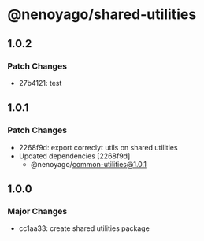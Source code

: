 # @nenoyago/shared-utilities

## 1.0.2

### Patch Changes

- 27b4121: test

## 1.0.1

### Patch Changes

- 2268f9d: export correclyt utils on shared utilities
- Updated dependencies [2268f9d]
  - @nenoyago/common-utilities@1.0.1

## 1.0.0

### Major Changes

- cc1aa33: create shared utilities package

